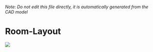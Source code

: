 ###### Note: Do not edit this file directly, it is automatically generated from the CAD model

# Room-Layout

![](/project.svg)

